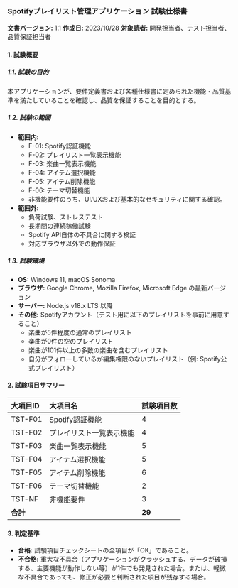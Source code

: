 ### Spotifyプレイリスト管理アプリケーション 試験仕様書

**文書バージョン:** 1.1
**作成日:** 2023/10/28
**対象読者:** 開発担当者、テスト担当者、品質保証担当者

#### 1. 試験概要

##### 1.1. 試験の目的
本アプリケーションが、要件定義書および各種仕様書に定められた機能・品質基準を満たしていることを確認し、品質を保証することを目的とする。

##### 1.2. 試験の範囲
-   **範囲内:**
    -   F-01: Spotify認証機能
    -   F-02: プレイリスト一覧表示機能
    -   F-03: 楽曲一覧表示機能
    -   F-04: アイテム選択機能
    -   F-05: アイテム削除機能
    -   F-06: テーマ切替機能
    -   非機能要件のうち、UI/UXおよび基本的なセキュリティに関する確認。
-   **範囲外:**
    -   負荷試験、ストレステスト
    -   長期間の連続稼働試験
    -   Spotify API自体の不具合に関する検証
    -   対応ブラウザ以外での動作保証

##### 1.3. 試験環境
-   **OS:** Windows 11, macOS Sonoma
-   **ブラウザ:** Google Chrome, Mozilla Firefox, Microsoft Edge の最新バージョン
-   **サーバー:** Node.js v18.x LTS 以降
-   **その他:** Spotifyアカウント（テスト用に以下のプレイリストを事前に用意すること）
    -   楽曲が5件程度の通常のプレイリスト
    -   楽曲が0件の空のプレイリスト
    -   楽曲が101件以上の多数の楽曲を含むプレイリスト
    -   自分がフォローしているが編集権限のないプレイリスト（例: Spotify公式プレイリスト）

#### 2. 試験項目サマリー

| 大項目ID | 大項目名                 | 試験項目数 |
| :------- | :----------------------- | :--------- |
| TST-F01  | Spotify認証機能          | 4          |
| TST-F02  | プレイリスト一覧表示機能 | 4          |
| TST-F03  | 楽曲一覧表示機能         | 5          |
| TST-F04  | アイテム選択機能         | 5          |
| TST-F05  | アイテム削除機能         | 6          |
| TST-F06  | テーマ切替機能           | 2          |
| TST-NF   | 非機能要件               | 3          |
| **合計** |                          | **29**     |

#### 3. 判定基準
-   **合格:** 試験項目チェックシートの全項目が「OK」であること。
-   **不合格:** 重大な不具合（アプリケーションがクラッシュする、データが破損する、主要機能が動作しない等）が1件でも発見された場合。または、軽微な不具合であっても、修正が必要と判断された項目が残存する場合。
